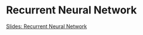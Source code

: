 # Recurrent Neural Network

[Slides: Recurrent Neural Network](https://github.com/ichatnun/brainCodeCamp2023_lectures/blob/main/ExtraResources/RNN.pdf)